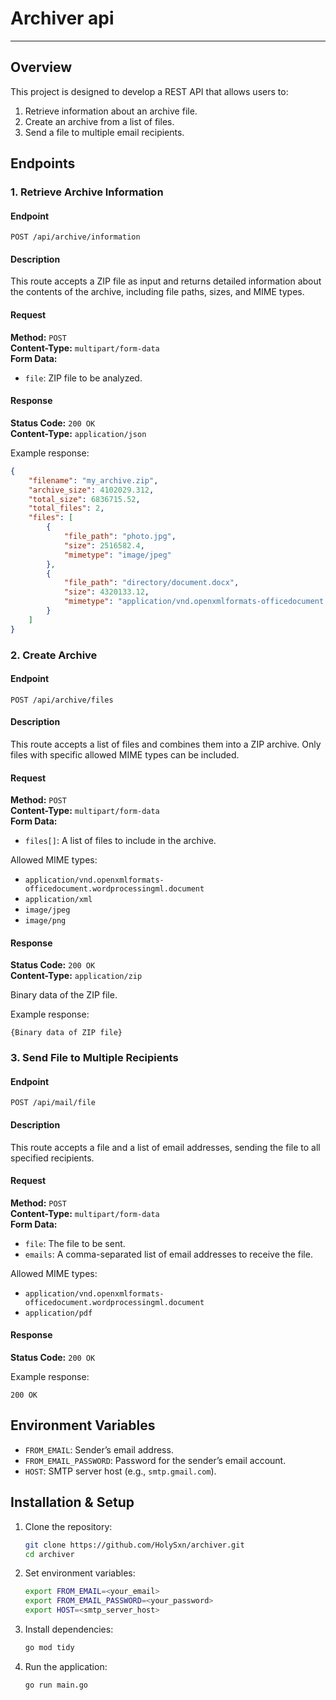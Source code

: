 # Archiver api

---

## Overview
This project is designed to develop a REST API that allows users to:

1. Retrieve information about an archive file.
2. Create an archive from a list of files.
3. Send a file to multiple email recipients.

## Endpoints

### 1. Retrieve Archive Information
#### Endpoint
`POST /api/archive/information`

#### Description
This route accepts a ZIP file as input and returns detailed information about the contents of the archive, including file paths, sizes, and MIME types.

#### Request
**Method:** `POST`  
**Content-Type:** `multipart/form-data`  
**Form Data:**
- `file`: ZIP file to be analyzed.

#### Response
**Status Code:** `200 OK`  
**Content-Type:** `application/json`

Example response:
```json
{
    "filename": "my_archive.zip",
    "archive_size": 4102029.312,
    "total_size": 6836715.52,
    "total_files": 2,
    "files": [
        {
            "file_path": "photo.jpg",
            "size": 2516582.4,
            "mimetype": "image/jpeg"
        },
        {
            "file_path": "directory/document.docx",
            "size": 4320133.12,
            "mimetype": "application/vnd.openxmlformats-officedocument.wordprocessingml.document"
        }
    ]
}
```

### 2. Create Archive
#### Endpoint
`POST /api/archive/files`

#### Description
This route accepts a list of files and combines them into a ZIP archive. Only files with specific allowed MIME types can be included.

#### Request
**Method:** `POST`  
**Content-Type:** `multipart/form-data`  
**Form Data:**
- `files[]`: A list of files to include in the archive.

Allowed MIME types:
- `application/vnd.openxmlformats-officedocument.wordprocessingml.document`
- `application/xml`
- `image/jpeg`
- `image/png`

#### Response
**Status Code:** `200 OK`  
**Content-Type:** `application/zip`

Binary data of the ZIP file.

Example response:
```zip
{Binary data of ZIP file}
```

### 3. Send File to Multiple Recipients
#### Endpoint
`POST /api/mail/file`

#### Description
This route accepts a file and a list of email addresses, sending the file to all specified recipients.

#### Request
**Method:** `POST`  
**Content-Type:** `multipart/form-data`  
**Form Data:**
- `file`: The file to be sent.
- `emails`: A comma-separated list of email addresses to receive the file.

Allowed MIME types:
- `application/vnd.openxmlformats-officedocument.wordprocessingml.document`
- `application/pdf`

#### Response
**Status Code:** `200 OK`

Example response:
```text
200 OK
```


## Environment Variables
- `FROM_EMAIL`: Sender’s email address.
- `FROM_EMAIL_PASSWORD`: Password for the sender’s email account.
- `HOST`: SMTP server host (e.g., `smtp.gmail.com`).

## Installation & Setup
1. Clone the repository:
    ```bash
    git clone https://github.com/HolySxn/archiver.git
    cd archiver
    ```

2. Set environment variables:
    ```bash
    export FROM_EMAIL=<your_email>
    export FROM_EMAIL_PASSWORD=<your_password>
    export HOST=<smtp_server_host>
    ```

3. Install dependencies:
    ```bash
    go mod tidy
    ```

4. Run the application:
    ```bash
    go run main.go
    ```
